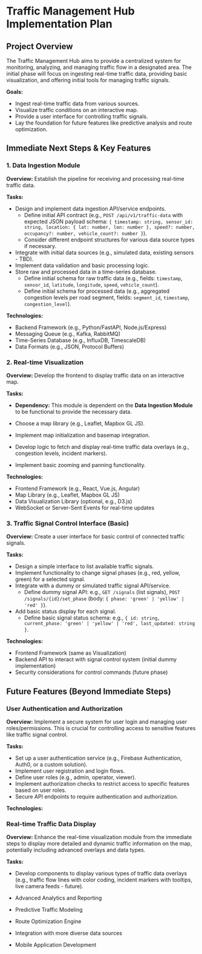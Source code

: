 # Traffic Management Hub Implementation Plan

## Project Overview

The Traffic Management Hub aims to provide a centralized system for monitoring, analyzing, and managing traffic flow in a designated area. The initial phase will focus on ingesting real-time traffic data, providing basic visualization, and offering initial tools for managing traffic signals.

**Goals:**

*   Ingest real-time traffic data from various sources.
*   Visualize traffic conditions on an interactive map.
*   Provide a user interface for controlling traffic signals.
*   Lay the foundation for future features like predictive analysis and route optimization.

## Immediate Next Steps & Key Features

### 1. Data Ingestion Module

**Overview:** Establish the pipeline for receiving and processing real-time traffic data.

**Tasks:**

*   Design and implement data ingestion API/service endpoints.
    *   Define initial API contract (e.g., `POST /api/v1/traffic-data` with expected JSON payload schema: `{ timestamp: string, sensor_id: string, location: { lat: number, lon: number }, speed?: number, occupancy?: number, vehicle_count?: number }`).
    *   Consider different endpoint structures for various data source types if necessary.
*   Integrate with initial data sources (e.g., simulated data, existing sensors - TBD).
*   Implement data validation and basic processing logic.
*   Store raw and processed data in a time-series database.
    *   Define initial schema for raw traffic data (e.g., fields: `timestamp`, `sensor_id`, `latitude`, `longitude`, `speed`, `vehicle_count`).
    *   Define initial schema for processed data (e.g., aggregated congestion levels per road segment, fields: `segment_id`, `timestamp`, `congestion_level`).

**Technologies:**

*   Backend Framework (e.g., Python/FastAPI, Node.js/Express)
*   Messaging Queue (e.g., Kafka, RabbitMQ)
*   Time-Series Database (e.g., InfluxDB, TimescaleDB)
*   Data Formats (e.g., JSON, Protocol Buffers)

### 2. Real-time Visualization

**Overview:** Develop the frontend to display traffic data on an interactive map.

**Tasks:**

*   **Dependency:** This module is dependent on the **Data Ingestion Module** to be functional to provide the necessary data.

*   Choose a map library (e.g., Leaflet, Mapbox GL JS).
*   Implement map initialization and basemap integration.
*   Develop logic to fetch and display real-time traffic data overlays (e.g., congestion levels, incident markers).
*   Implement basic zooming and panning functionality.

**Technologies:**

*   Frontend Framework (e.g., React, Vue.js, Angular)
*   Map Library (e.g., Leaflet, Mapbox GL JS)
*   Data Visualization Library (optional, e.g., D3.js)
*   WebSocket or Server-Sent Events for real-time updates

### 3. Traffic Signal Control Interface (Basic)

**Overview:** Create a user interface for basic control of connected traffic signals.

**Tasks:**

*   Design a simple interface to list available traffic signals.
*   Implement functionality to change signal phases (e.g., red, yellow, green) for a selected signal.
*   Integrate with a dummy or simulated traffic signal API/service.
    *   Define dummy signal API: e.g., `GET /signals` (list signals), `POST /signals/{id}/set_phase` (body: `{ phase: 'green' | 'yellow' | 'red' }`).
*   Add basic status display for each signal.
    *   Define basic signal status schema: e.g., `{ id: string, current_phase: 'green' | 'yellow' | 'red', last_updated: string }`.


**Technologies:**

*   Frontend Framework (same as Visualization)
*   Backend API to interact with signal control system (initial dummy implementation)
*   Security considerations for control commands (future phase)

## Future Features (Beyond Immediate Steps)

### User Authentication and Authorization

**Overview:** Implement a secure system for user login and managing user roles/permissions. This is crucial for controlling access to sensitive features like traffic signal control.

**Tasks:**

*   Set up a user authentication service (e.g., Firebase Authentication, Auth0, or a custom solution).
*   Implement user registration and login flows.
*   Define user roles (e.g., admin, operator, viewer).
*   Implement authorization checks to restrict access to specific features based on user roles.
*   Secure API endpoints to require authentication and authorization.

**Technologies:**

### Real-time Traffic Data Display

**Overview:** Enhance the real-time visualization module from the immediate steps to display more detailed and dynamic traffic information on the map, potentially including advanced overlays and data types.

**Tasks:**

*   Develop components to display various types of traffic data overlays (e.g., traffic flow lines with color coding, incident markers with tooltips, live camera feeds - future).

*   Advanced Analytics and Reporting
*   Predictive Traffic Modeling
*   Route Optimization Engine
*   Integration with more diverse data sources
*   Mobile Application Development
